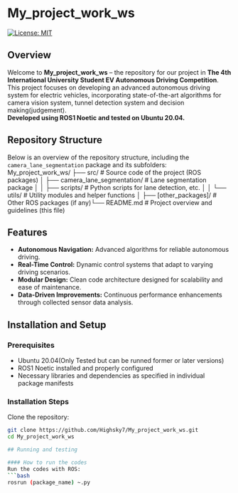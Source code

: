 # My_project_work_ws

[![License: MIT](https://img.shields.io/badge/License-MIT-yellow.svg)](LICENSE)

## Overview
Welcome to **My_project_work_ws** – the repository for our project in **The 4th International University Student EV Autonomous Driving Competition**.  
This project focuses on developing an advanced autonomous driving system for electric vehicles, incorporating state-of-the-art algorithms for camera vision system, tunnel detection system and decision making(judgement).  
**Developed using ROS1 Noetic and tested on Ubuntu 20.04.**

## Repository Structure
Below is an overview of the repository structure, including the `camera_lane_segmentation` package and its subfolders: My_project_work_ws/ ├── src/ # Source code of the project (ROS packages) │ ├── camera_lane_segmentation/ # Lane segmentation package │ │ ├── scripts/ # Python scripts for lane detection, etc. │ │ └── utils/ # Utility modules and helper functions │ ├── [other_packages]/ # Other ROS packages (if any)└── README.md # Project overview and guidelines (this file)

## Features
- **Autonomous Navigation:** Advanced algorithms for reliable autonomous driving.
- **Real-Time Control:** Dynamic control systems that adapt to varying driving scenarios.
- **Modular Design:** Clean code architecture designed for scalability and ease of maintenance.
- **Data-Driven Improvements:** Continuous performance enhancements through collected sensor data analysis.

## Installation and Setup

### Prerequisites
- Ubuntu 20.04(Only Tested but can be runned former or later versions)
- ROS1 Noetic installed and properly configured
- Necessary libraries and dependencies as specified in individual package manifests

### Installation Steps
Clone the repository:
```bash
git clone https://github.com/Highsky7/My_project_work_ws.git
cd My_project_work_ws

## Running and testing

#### How to run the codes
Run the codes with ROS:
```bash
rosrun (package_name) ~.py
